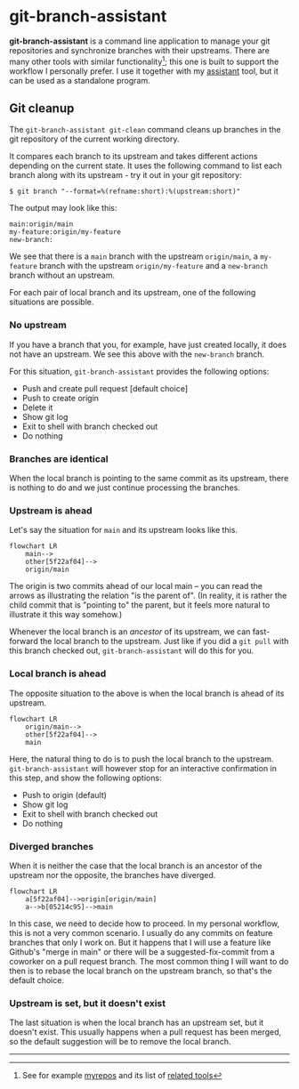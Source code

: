 # git-branch-assistant

**git-branch-assistant** is a command line application to manage your git repositories and synchronize branches with their upstreams. There are many other tools with similar functionality[^1]; this one is built to support the workflow I personally prefer. I use it together with my [assistant](https://github.com/skagedal/assistant) tool, but it can be used as a standalone program.

## Git cleanup

The `git-branch-assistant git-clean` command cleans up branches in the git repository of the current working directory.

It compares each branch to its upstream and takes different actions depending on the current state. It uses the following
command to list each branch along with its upstream - try it out in your git repository:

```
$ git branch "--format=%(refname:short):%(upstream:short)"
```

The output may look like this:

```
main:origin/main
my-feature:origin/my-feature
new-branch:
```

We see that there is a `main` branch with the upstream `origin/main`, a `my-feature` branch with the upstream `origin/my-feature` and a `new-branch` branch without an upstream.

For each pair of local branch and its upstream, one of the following situations are possible. 

### No upstream

If you have a branch that you, for example, have just created locally, it does not have an upstream.  We see this above with the `new-branch` branch.

For this situation, `git-branch-assistant` provides the following options:

* Push and create pull request [default choice]
* Push to create origin
* Delete it
* Show git log
* Exit to shell with branch checked out
* Do nothing

### Branches are identical

When the local branch is pointing to the same commit as its upstream, there is nothing to do and we just continue processing the branches. 

### Upstream is ahead

Let's say the situation for `main` and its upstream looks like this.

```mermaid
flowchart LR
    main-->
    other[5f22af04]-->
    origin/main
```

The origin is two commits ahead of our local main – you can read the arrows as illustrating the relation "is the parent of". (In reality, it is rather the child commit that is "pointing to" the parent, but it feels more natural to illustrate it this way somehow.)

Whenever the local branch is an _ancestor_ of its upstream, we can fast-forward the local branch to the upstream. Just like if you did a `git pull` with this branch checked out, `git-branch-assistant` will do this for you. 

### Local branch is ahead

The opposite situation to the above is when the local branch is ahead of its upstream. 

```mermaid
flowchart LR
    origin/main-->
    other[5f22af04]-->
    main
```

Here, the natural thing to do is to push the local branch to the upstream. `git-branch-assistant` will however stop for an interactive confirmation in this step, and show the following options:

* Push to origin (default)
* Show git log
* Exit to shell with branch checked out
* Do nothing

### Diverged branches

When it is neither the case that the local branch is an ancestor of the upstream nor the opposite, the branches have diverged. 

```mermaid
flowchart LR
    a[5f22af04]-->origin[origin/main]
    a-->b[05214c95]-->main
```

In this case, we need to decide how to proceed. In my personal workflow, this is not a very common scenario. 
I usually do any commits on feature branches that only I work on. But it happens that I will use a feature like
Github's "merge in main" or there will be a suggested-fix-commit from a coworker on a pull request branch. 
The most common thing I will want to do then is to rebase the local branch on the upstream branch, so that's the default choice.

### Upstream is set, but it doesn't exist

The last situation is when the local branch has an upstream set, but it doesn't exist.
This usually happens when a pull request has been merged, so the default suggestion will be to remove the local branch. 

---

[^1]: See for example [myrepos](https://myrepos.branchable.com/) and its list of [related tools](https://myrepos.branchable.com/related/)
